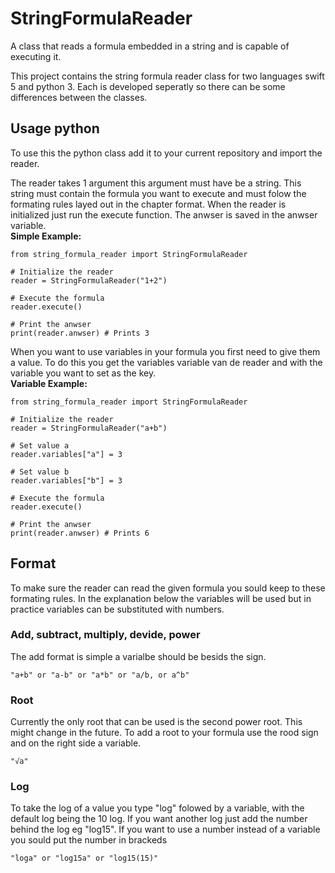 # StringFormulaReader
A class that reads a formula embedded in a string and is capable of executing it.

This project contains the string formula reader class for two languages swift 5 and python 3. Each is developed seperatly so there can be some differences between the classes.

## Usage python
To use this the python class add it to your current repository and import the reader.

The reader takes 1 argument this argument must have be a string. This string must contain the formula you want to execute and must folow the formating rules layed out in the chapter format. When the reader is initialized just run the execute function. The anwser is saved in the anwser variable.  
**Simple Example:**
```python3
from string_formula_reader import StringFormulaReader

# Initialize the reader
reader = StringFormulaReader("1+2")

# Execute the formula
reader.execute()

# Print the anwser
print(reader.anwser) # Prints 3
```
  
When you want to use variables in your formula you first need to give them a value. To do this you get the variables variable van de reader and with the variable you want to set as the key.  
**Variable Example:**
```python3
from string_formula_reader import StringFormulaReader

# Initialize the reader
reader = StringFormulaReader("a+b")

# Set value a
reader.variables["a"] = 3

# Set value b
reader.variables["b"] = 3

# Execute the formula
reader.execute()

# Print the anwser
print(reader.anwser) # Prints 6
```
## Format
To make sure the reader can read the given formula you sould keep to these formating rules. In the explanation below the variables will be used but in practice variables can be substituted with numbers.

### Add, subtract, multiply, devide, power
The add format is simple a varialbe should be besids the sign.
```
"a+b" or "a-b" or "a*b" or "a/b, or a^b"
```

### Root
Currently the only root that can be used is the second power root. This might change in the future. To add a root to your formula use the rood sign and on the right side a variable.
```
"√a"
```

### Log
To take the log of a value you type "log" folowed by a variable, with the default log being the 10 log. If you want another log just add the number behind the log eg "log15". If you want to use a number instead of a variable you sould put the number in brackeds
```
"loga" or "log15a" or "log15(15)"
```
